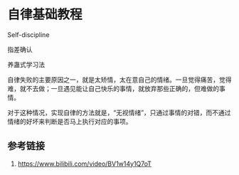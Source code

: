 # 自律基础教程


Self-discipline

指差确认

养蛊式学习法

自律失败的主要原因之一，就是太矫情，太在意自己的情绪。一旦觉得痛苦，觉得难，就不去做；一旦遇见能让自己快乐的事情，就放弃那些正确的，但难做的事情。

对于这种情况，实现自律的方法就是，“无视情绪”，只通过事情的对错，而不通过情绪的好坏来判断是否马上执行对应的事项。

## 参考链接
1. https://www.bilibili.com/video/BV1w14y1Q7oT